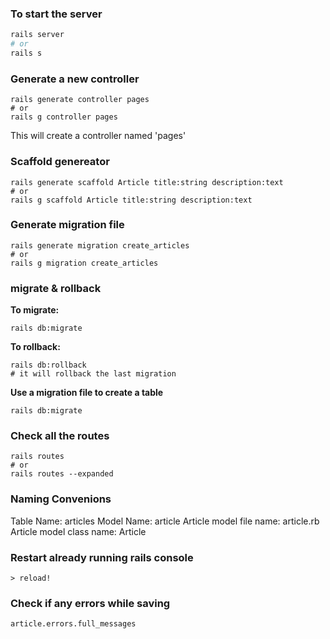 ### To start the server
```bash
rails server
# or
rails s
```

### Generate a new controller
```
rails generate controller pages
# or
rails g controller pages
```
This will create a controller named 'pages'

### Scaffold genereator
```
rails generate scaffold Article title:string description:text
# or
rails g scaffold Article title:string description:text
```

### Generate migration file
```
rails generate migration create_articles
# or
rails g migration create_articles
```

### migrate & rollback
**To migrate:**
```
rails db:migrate
```
**To rollback:**
```
rails db:rollback
# it will rollback the last migration
```

**Use a migration file to create a table**
```
rails db:migrate
```

### Check all the routes
```
rails routes
# or
rails routes --expanded
```

### Naming Convenions
Table Name: articles
Model Name: article
Article model file name: article.rb
Article model class name: Article

### Restart already running rails console
```
> reload!
```

### Check if any errors while saving
```
article.errors.full_messages
```